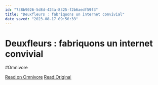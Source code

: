 ```yaml
---
id: "738b9026-5d8d-424a-8325-f2b6aedf59f3"
title: "Deuxfleurs : fabriquons un internet convivial"
date_saved: "2023-08-17 09:50:33"
---
```


# Deuxfleurs : fabriquons un internet convivial
#Omnivore

[Read on Omnivore](https://omnivore.app/me/deuxfleurs-fabriquons-un-internet-convivial-18a02b074b1)
[Read Original](https://deuxfleurs.fr)

